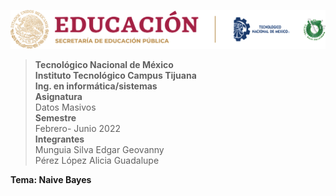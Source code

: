 ![logo](/imagenes/tec.png)
>**Tecnológico Nacional de México  
Instituto Tecnológico Campus Tijuana  
Ing. en informática/sistemas**  
**Asignatura**  
Datos Masivos  
**Semestre**  
Febrero- Junio 2022  
**Integrantes**  
Munguia Silva Edgar Geovanny  
Pérez López Alicia Guadalupe  

**Tema: Naive Bayes**  



